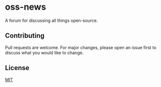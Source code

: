 # oss-news
A forum for discussing all things open-source.

## Contributing
Pull requests are welcome. For major changes, please open an issue first to discuss what you would like to change.

## License
[MIT](https://choosealicense.com/licenses/mit/)